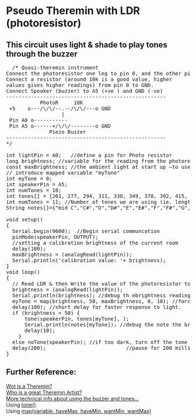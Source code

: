 # Pseudo Theremin with LDR (photoresistor)
## This circuit uses light & shade to play tones through the buzzer

<pre>
  /* Quasi-theremin instrument
Connect the photoresistor one leg to pin 0, and the other pin to +5V
Connect a resistor (around 10k is a good value, higher
values gives higher readings) from pin 0 to GND.
Connect Speaker (buzzer) to A5 (+ve ) and GND (-ve)
----------------------------------------------------
           PhotoR     10K
 +5    o---/\/\/--.--/\/\/---o GND
                  |
 Pin A0 o-----------
 Pin A5 o------+/\/\/--------o GND
              Piezo Buzzer
----------------------------------------------------
*/

int lightPin = A0;   //define a pin for Photo resistor
long brightness; //variable for the reading from the photoresistor
const maxBrightness; //the ambient light at start up —to use as 'max calibration'
// introduce mapped variable "myTone"
int myTone = 0;
int speakerPin = A5;
int numTones = 10;
int tones[] = {261, 277, 294, 311, 330, 349, 370, 392, 415, 440, 457};
int numTones = 11; //Number of tones we are using (ie. length of tones array)
String notes[]={"mid C","C#","D","D#","E","E#","F","F#","G","G#","A"};

void setup()
{
  Serial.begin(9600);  //Begin serial communcation
  pinMode(speakerPin, OUTPUT);
  //setting a calibration brightness of the current room
  delay(100);
  maxBrightness = (analogRead(lightPin));
  Serial.println('calibration value: '+ brightness);
}
void loop()
{  
  // Read LDR & then Write the value of the photoresistor to the serial monitor to debug.
  brightness = (analogRead(lightPin));
  Serial.println(brightness); //debug th ebrightness reading
  myTone = map(brightness, 50, maxBrightness, 0, 10); //force the values (myTone) to 'cover' the range of the chosen tones - from tones[0] to tones[10]
  delay(100); //short delay for faster response to light.
  if (brightness > 50) {
      tone(speakerPin, tones[myTone], );
      Serial.println(notes[myTone]); //debug the note the brightness is mapped to
      delay(10);
    }
  else noTone(speakerPin); //if too dark, turn off the tone completely
  delay(200);                          //pause for 200 millis to allow tone to play and new reading
}
</pre>
## Further Reference:<br/>
[Wot is a Theremin?](https://en.wikipedia.org/wiki/Theremin)<br/>
[Who is a great Theremin Artist?](http://www.doritchrysler.com/projects.html)<br/>
[More technical info about using the buzzer and tones...](https://www.programmingelectronics.com/an-easy-way-to-make-noise-with-arduino-using-tone/)<br/>
Using [tone()](https://www.arduino.cc/reference/en/language/functions/advanced-io/tone/)<br/>
Using [map(variable, haveMax, haveMin, wantMin, wantMax)](https://www.arduino.cc/reference/en/language/functions/math/map/)<br/>
